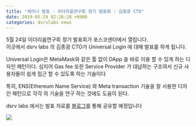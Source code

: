```yaml
---
title: "세미나 발표 - 이더리움연구회 정기 발표회 : 김종광 CTO"
date: 2019-05-24 02:26:28 +0900
categories: dsrvlabs news
---
```

5월 24일 이더리움연구회 정기 발표회가 포스코센터에서 열립니다.  
이곳에서 dsrv labs 의 김종광 CTO가 Universal Login 에 대해 발표를 하게 됩니다.

Universal Login은
MetaMask와 같은 툴 없이 DApp 을 바로 이용 할 수 있게 하는 디자인 패턴이다. 심지어 Gas fee 또한 Service Provider 가 대납하는 구조여서 신규 사용자들이 쉽게 접근 할 수 있도록 하는 기술이다

특히, ENS(Ethereum Name Service) 와 Meta transaction 기술을 잘 사용한 디자인 패턴으로 각각 의 기술을 연구 하는 것에도 도움이 된다.

dsrv labs 에서는 발표 자료를 [블로그](https://www.dsrvlabs.com/blog/)를 통해 공유할 예정입니다

<img src="/assets/img/post/이더리움연구회_5기_정기발표회_김종광.png">